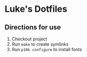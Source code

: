 # Luke's Dotfiles

## Directions for use

1. Checkout project
2. Run `make` to create symlinks
3. Run `p10k configure` to install fonts
